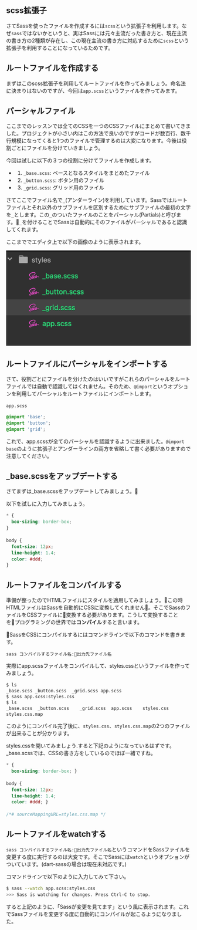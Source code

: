 ## scss拡張子

さてSassを使ったファイルを作成するには`scss`という拡張子を利用します。なぜ`sass`ではないかというと、実はSassには元々主流だった書き方と、現在主流の書き方の2種類が存在し、この現在主流の書き方に対応するために`scss`という拡張子を利用することになっているためです。

## ルートファイルを作成する

まずはこのscss拡張子を利用してルートファイルを作ってみましょう。命名法に決まりはないのですが、今回は`app.scss`というファイルを作ってみます。

## パーシャルファイル

ここまでのレッスンでは全てのCSSを一つのCSSファイルにまとめて書いてきました。プロジェクトが小さい内はこの方法で良いのですがコードが数百行、数千行規模になってくると1つのファイルで管理するのは大変になります。今後は役割ごとにファイルを分けていきましょう。

今回は試しに以下の３つの役割に分けてファイルを作成します。

- 1. `_base.scss`: ベースとなるスタイルをまとめたファイル
- 2. `_button.scss`: ボタン用のファイル
- 3. `_grid.scss`: グリッド用のファイル

さてここでファイル名で`_`(アンダーライン)を利用しています。Sassではルートファイルとそれ以外のサブファイルを区別するためにサブファイルの最初の文字を`_`とします。この`_`のついたファイルのことをパーシャル(Partials)と呼びます。`_`を付けることでSassは自動的にそのファイルがパーシャルであると認識してくれます。

ここまででエディタ上で以下の画像のように表示されます。

![Sass-1](./images/sass1.png)

## ルートファイルにパーシャルをインポートする

さて、役割ごとにファイルを分けたのはいいですがこれらのパーシャルをルートファイルでは自動で認識してはくれません。そのため、`@import`というオプションを利用してパーシャルをルートファイルにインポートします。

`app.scss`
```SCSS
@import 'base';
@import 'button';
@import 'grid';
```

これで、app.scssが全てのパーシャルを認識するように出来ました。`@import base`のように拡張子とアンダーラインの両方を省略して書く必要がありますので注意してください。

## _base.scssをアップデートする

さてまずは_base.scssをアップデートしてみましょう。

以下を試しに入力してみましょう。

```css
* {
  box-sizing: border-box;
}

body {
  font-size: 12px;
  line-height: 1.4;
  color: #ddd;
}
```

## ルートファイルをコンパイルする

準備が整ったのでHTMLファイルにスタイルを適用してみましょう。この時HTMLファイルはSassを自動的にCSSに変換してくれません。そこでSassのファイルをCSSファイルに変換する必要があります。こうして変換することをプログラミングの世界では**コンパイル**すると言います。

SassをCSSにコンパイルするにはコマンドラインで以下のコマンドを書きます。

`sass コンパイルするファイル名:出力先ファイル名`

実際にapp.scssファイルをコンパイルして、styles.cssというファイルを作ってみましょう。

```
$ ls
_base.scss _button.scss  _grid.scss app.scss
$ sass app.scss:styles.css
$ ls
_base.scss	_button.scss	_grid.scss	app.scss	styles.css	styles.css.map
```

このようにコンパイル完了後に、`styles.css`、`styles.css.map`の2つのファイルが出来ることが分かります。

styles.cssを開いてみましょう.すると下記のようになっているはずです。_base.scssでは、CSSの書き方をしているのでほぼ一緒ですね。

```css
* {
  box-sizing: border-box; }

body {
  font-size: 12px;
  line-height: 1.4;
  color: #ddd; }

/*# sourceMappingURL=styles.css.map */
```

## ルートファイルをwatchする

`sass コンパイルするファイル名:出力先ファイル名`というコマンドをSassファイルを変更する度に実行するのは大変です。そこでSassには`watch`というオプションがついています。(dart-sassの場合は現在未対応です。)

コマンドラインで以下のように入力してみて下さい。

```BASH
$ sass --watch app.scss:styles.css
>>> Sass is watching for changes. Press Ctrl-C to stop.
```

すると上記のように、「Sassが変更を見てます」という風に表示されます。これでSassファイルを変更する度に自動的にコンパイルが起こるようになりました。